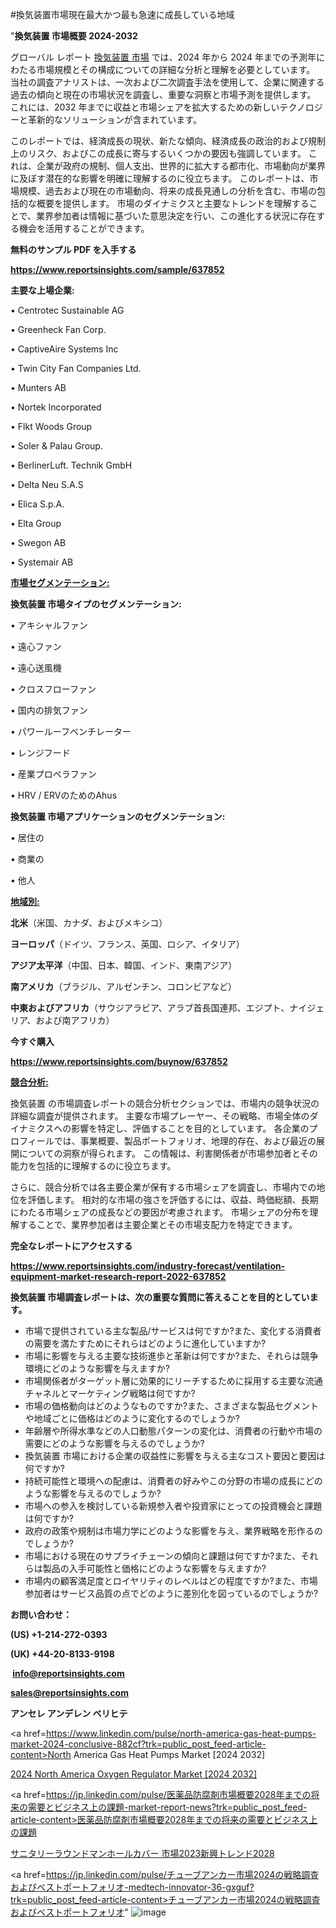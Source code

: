 #換気装置市場現在最大かつ最も急速に成長している地域

"<strong>換気装置 市場概要 2024-2032</strong>

グローバル レポート <a href=https://www.reportsinsights.com/sample/637852>換気装置 市場</a> では、2024 年から 2024 年までの予測年にわたる市場規模とその構成についての詳細な分析と理解を必要としています。 当社の調査アナリストは、一次および二次調査手法を使用して、企業に関連する過去の傾向と現在の市場状況を調査し、重要な洞察と市場予測を提供します。 これには、2032 年までに収益と市場シェアを拡大​​するための新しいテクノロジーと革新的なソリューションが含まれています。

このレポートでは、経済成長の現状、新たな傾向、経済成長の政治的および規制上のリスク、およびこの成長に寄与するいくつかの要因も強調しています。 これは、企業が政府の規制、個人支出、世界的に拡大する都市化、市場動向が業界に及ぼす潜在的な影響を明確に理解するのに役立ちます。 このレポートは、市場規模、過去および現在の市場動向、将来の成長見通しの分析を含む、市場の包括的な概要を提供します。 市場のダイナミクスと主要なトレンドを理解することで、業界参加者は情報に基づいた意思決定を行い、この進化する状況に存在する機会を活用することができます。

<strong><b>無料のサンプル PDF を入手する</b></strong>

<a href=https://www.reportsinsights.com/sample/637852><strong><u>https://www.reportsinsights.com/sample/637852</u></strong></a>

<strong>主要な上場企業:</strong>

• Centrotec Sustainable AG

• Greenheck Fan Corp.

• CaptiveAire Systems Inc

• Twin City Fan Companies Ltd.

• Munters AB

• Nortek Incorporated

• Flkt Woods Group

• Soler & Palau Group.

• BerlinerLuft. Technik GmbH

• Delta Neu S.A.S

• Elica S.p.A.

• Elta Group

• Swegon AB

• Systemair AB

<strong><u>市場セグメンテーション</u></strong><strong><u>:</u></strong>

<strong>換気装置 市場タイプのセグメンテーション:</strong>

• アキシャルファン

• 遠心ファン

• 遠心送風機

• クロスフローファン

• 国内の排気ファン

• パワールーフベンチレーター

• レンジフード

• 産業プロペラファン

• HRV / ERVのためのAhus

<strong>換気装置 市場アプリケーションのセグメンテーション:</strong>

• 居住の

• 商業の

• 他人

<strong><u>地域別</u></strong><strong><u>:</u></strong>

<strong>北米</strong>（米国、カナダ、およびメキシコ）

<strong>ヨーロッパ</strong>（ドイツ、フランス、英国、ロシア、イタリア）

<strong>アジア太平洋</strong>（中国、日本、韓国、インド、東南アジア）

<strong>南アメリカ</strong>（ブラジル、アルゼンチン、コロンビアなど）

<strong>中東およびアフリカ</strong>（サウジアラビア、アラブ首長国連邦、エジプト、ナイジェリア、および南アフリカ）

<strong>今すぐ購入</strong>

<a href=https://www.reportsinsights.com/buynow/637852><strong><u>https://www.reportsinsights.com/buynow/637852</u></strong></a>

<strong><u>競合分析:</u></strong>

換気装置 の市場調査レポートの競合分析セクションでは、市場内の競争状況の詳細な調査が提供されます。 主要な市場プレーヤー、その戦略、市場全体のダイナミクスへの影響を特定し、評価することを目的としています。 各企業のプロフィールでは、事業概要、製品ポートフォリオ、地理的存在、および最近の展開についての洞察が得られます。 この情報は、利害関係者が市場参加者とその能力を包括的に理解するのに役立ちます。

さらに、競合分析では各主要企業が保有する市場シェアを調査し、市場内での地位を評価します。 相対的な市場の強さを評価するには、収益、時価総額、長期にわたる市場シェアの成長などの要因が考慮されます。 市場シェアの分布を理解することで、業界参加者は主要企業とその市場支配力を特定できます。

<strong>完全なレポートにアクセスする</strong>

<a href=https://www.reportsinsights.com/industry-forecast/ventilation-equipment-market-research-report-2022-637852><strong><u><b>https://www.reportsinsights.com/industry-forecast/ventilation-equipment-market-research-report-2022-637852</b></u></strong></a>

<strong><b>換気装置 市場調査レポートは、次の重要な質問に答えることを目的としています。</b></strong>
<ul>
  <li>市場で提供されている主な製品/サービスは何ですか?また、変化する消費者の需要を満たすためにそれらはどのように進化していますか?</li>
  <li>市場に影響を与える主要な技術進歩と革新は何ですか?また、それらは競争環境にどのような影響を与えますか?</li>
  <li>市場関係者がターゲット層に効果的にリーチするために採用する主要な流通チャネルとマーケティング戦略は何ですか?</li>
  <li>市場の価格動向はどのようなものですか?また、さまざまな製品セグメントや地域ごとに価格はどのように変化するのでしょうか?</li>
  <li>年齢層や所得水準などの人口動態パターンの変化は、消費者の行動や市場の需要にどのような影響を与えるのでしょうか?</li>
  <li>換気装置 市場における企業の収益性に影響を与える主なコスト要因と要因は何ですか?</li>
  <li>持続可能性と環境への配慮は、消費者の好みやこの分野の市場の成長にどのような影響を与えるのでしょうか?</li>
  <li>市場への参入を検討している新規参入者や投資家にとっての投資機会と課題は何ですか?</li>
  <li>政府の政策や規制は市場力学にどのような影響を与え、業界戦略を形作るのでしょうか?</li>
  <li>市場における現在のサプライチェーンの傾向と課題は何ですか?また、それらは製品の入手可能性と価格にどのような影響を与えますか?</li>
  <li>市場内の顧客満足度とロイヤリティのレベルはどの程度ですか?また、市場参加者はサービス品質の点でどのように差別化を図っているのでしょうか?</li>
</ul>
<strong>お問い合わせ：</strong>

<strong>(US) +1-214-272-0393</strong>

<strong>(UK) +44-20-8133-9198</strong>

<strong> </strong><a href=info@reportsinsights.com><strong><u>info@reportsinsights.com</u></strong></a>

<a href=sales@reportsinsights.com><strong><u>sales@reportsinsights.com</u></strong></a>

<strong>アンセレ アンデレン ベリヒテ</strong>

<a href=https://www.linkedin.com/pulse/north-america-gas-heat-pumps-market-2024-conclusive-882cf?trk=public_post_feed-article-content>North America Gas Heat Pumps Market [2024 2032]</a>

<a href=https://www.linkedin.com/pulse/2024-north-america-oxygen-regulator-market-07eff/>2024 North America Oxygen Regulator Market [2024 2032]</a>

<a href=https://jp.linkedin.com/pulse/医薬品防腐剤市場概要2028年までの将来の需要とビジネス上の課題-market-report-news?trk=public_post_feed-article-content>医薬品防腐剤市場概要2028年までの将来の需要とビジネス上の課題</a>

<a href=https://www.linkedin.com/pulse/サニタリーラウンドマンホールカバー-市場2023新興トレンド2028-infopulse-daily-360/>サニタリーラウンドマンホールカバー 市場2023新興トレンド2028</a>

<a href=https://jp.linkedin.com/pulse/チューブアンカー市場2024の戦略調査およびベストポートフォリオ-medtech-innovator-36-gxguf?trk=public_post_feed-article-content>チューブアンカー市場2024の戦略調査およびベストポートフォリオ</a>"
![image](https://github.com/ahaan12367/RIMarket24/assets/158471582/74c7e9c9-16ac-48ce-a5a7-daac22d374a9)
